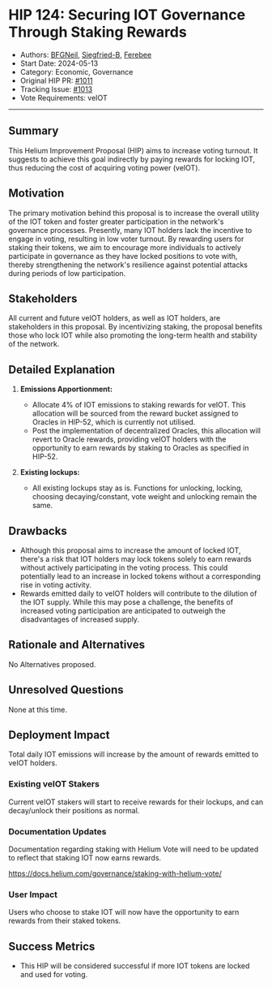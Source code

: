 # HIP 124: Securing IOT Governance Through Staking Rewards

- Authors: [BFGNeil](https://github.com/BFGNeil), [Siegfried-B](https://github.com/Siegfried-B), [Ferebee](https://github.com/ferebee)
- Start Date: 2024-05-13
- Category: Economic, Governance
- Original HIP PR: [#1011](https://github.com/helium/HIP/pull/1011)
- Tracking Issue: [#1013](https://github.com/helium/HIP/issues/1013)
- Vote Requirements: veIOT

---

## Summary

This Helium Improvement Proposal (HIP) aims to increase voting turnout. It suggests to achieve this goal indirectly by paying rewards for locking IOT, thus reducing the cost of acquiring voting power (veIOT).

## Motivation

The primary motivation behind this proposal is to increase the overall utility of the IOT token and foster greater participation in the network's governance processes. Presently, many IOT holders lack the incentive to engage in voting, resulting in low voter turnout. By rewarding users for staking their tokens, we aim to encourage more individuals to actively participate in governance as they have locked positions to vote with, thereby strengthening the network's resilience against potential attacks during periods of low participation.

## Stakeholders

All current and future veIOT holders, as well as IOT holders, are stakeholders in this proposal. By incentivizing staking, the proposal benefits those who lock IOT while also promoting the long-term health and stability of the network.

## Detailed Explanation

1. **Emissions Apportionment:**
    - Allocate 4% of IOT emissions to staking rewards for veIOT. This allocation will be sourced from the reward bucket assigned to Oracles in HIP-52, which is currently not utilised.
    - Post the implementation of decentralized Oracles, this allocation will revert to Oracle rewards, providing veIOT holders with the opportunity to earn rewards by staking to Oracles as specified in HIP-52.

2. **Existing lockups:**
    - All existing lockups stay as is. Functions for unlocking, locking, choosing decaying/constant, vote weight and unlocking remain the same.

## Drawbacks

- Although this proposal aims to increase the amount of locked IOT, there's a risk that IOT holders may lock tokens solely to earn rewards without actively participating in the voting process. This could potentially lead to an increase in locked tokens without a corresponding rise in voting activity.
- Rewards emitted daily to veIOT holders will contribute to the dilution of the IOT supply. While this may pose a challenge, the benefits of increased voting participation are anticipated to outweigh the disadvantages of increased supply.

## Rationale and Alternatives

No Alternatives proposed.

## Unresolved Questions

None at this time.

## Deployment Impact

Total daily IOT emissions will increase by the amount of rewards emitted to veIOT holders.

### Existing veIOT Stakers

Current veIOT stakers will start to receive rewards for their lockups, and can decay/unlock their positions as normal.

### Documentation Updates

Documentation regarding staking with Helium Vote will need to be updated to reflect that staking IOT now earns rewards.

https://docs.helium.com/governance/staking-with-helium-vote/

### User Impact

Users who choose to stake IOT will now have the opportunity to earn rewards from their staked tokens. 

## Success Metrics

- This HIP will be considered successful if more IOT tokens are locked and used for voting. 

